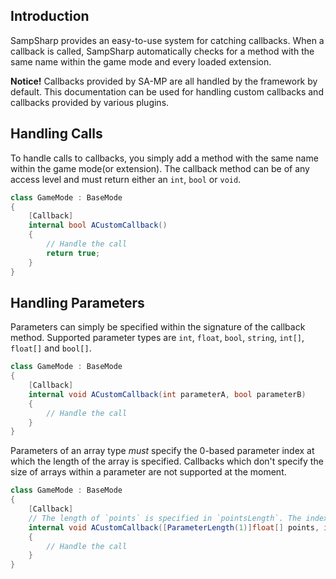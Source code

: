 Introduction
------------
SampSharp provides an easy-to-use system for catching callbacks. When a callback is called, SampSharp automatically checks for a method with the same name within the game mode and every loaded extension.

**Notice!** Callbacks provided by SA-MP are all handled by the framework by default. This documentation can be used for handling custom callbacks and callbacks provided by various plugins.

Handling Calls
--------------
To handle calls to callbacks, you simply add a method with the same name within the game mode(or extension). The callback method can be of any access level and must return either an `int`, `bool` or `void`.

``` c#
class GameMode : BaseMode
{
    [Callback]
    internal bool ACustomCallback()
    {
        // Handle the call
        return true;
    }
}
```

Handling Parameters
-------------------
Parameters can simply be specified within the signature of the callback method. Supported parameter types are `int`, `float`, `bool`, `string`, `int[]`, `float[]` and `bool[]`.

``` c#
class GameMode : BaseMode
{
    [Callback]
    internal void ACustomCallback(int parameterA, bool parameterB)
    {
        // Handle the call
    }
}
```

Parameters of an array type *must* specify the 0-based parameter index at which the length of the array is specified. Callbacks which don't specify the size of arrays within a parameter are not supported at the moment.

``` c#
class GameMode : BaseMode
{
    [Callback]
    // The length of `points` is specified in `pointsLength`. The index of `pointsLength` is 1.
    internal void ACustomCallback([ParameterLength(1)]float[] points, int pointsLength)
    {
        // Handle the call
    }
}
```
